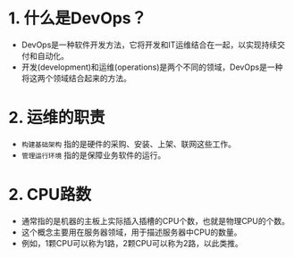 # 1. 什么是DevOps？
* DevOps是一种软件开发方法，它将开发和IT运维结合在一起，以实现持续交付和自动化。
* 开发(development)和运维(operations)是两个不同的领域，DevOps是一种将这两个领域结合起来的方法。
# 2. 运维的职责
* ```构建基础架构``` 指的是硬件的采购、安装、上架、联网这些工作。
* ```管理运行环境``` 指的是保障业务软件的运行。

# 2. CPU路数
* 通常指的是机器的主板上实际插入插槽的CPU个数，也就是物理CPU的个数。
* 这个概念主要用在服务器领域，用于描述服务器中CPU的数量。
* 例如，1颗CPU可以称为1路，2颗CPU可以称为2路，以此类推。